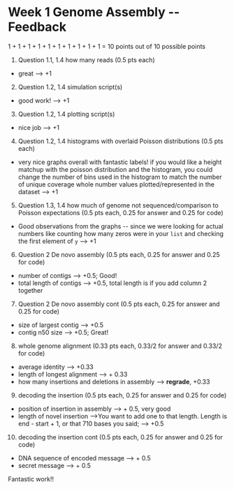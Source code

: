 # Week 1 Genome Assembly -- Feedback

1 + 1 + 1 + 1 + 1 + 1 + 1 + 1 + 1 + 1  = 10 points out of 10 possible points

1. Question 1.1, 1.4 how many reads (0.5 pts each)

  * great --> +1

2. Question 1.2, 1.4 simulation script(s)

  * good work! --> +1

3. Question 1.2, 1.4 plotting script(s)

  * nice job --> +1

4. Question 1.2, 1.4 histograms with overlaid Poisson distributions (0.5 pts each)

  * very nice graphs overall with fantastic labels! if you would like a height matchup with the poisson distribution and the histogram, you could change the number of bins used in the histogram to match the number of unique coverage whole number values plotted/represented in the dataset --> +1

5. Question 1.3, 1.4 how much of genome not sequenced/comparison to Poisson expectations (0.5 pts each, 0.25 for answer and 0.25 for code)

  * Good observations from the graphs -- since we were looking for actual numbers like counting how many zeros were in your `list` and checking the first element of `y` --> +1

6. Question 2 De novo assembly (0.5 pts each, 0.25 for answer and 0.25 for code)

  * number of contigs --> +0.5; Good!
  * total length of contigs --> +0.5, total length is if you add column 2 together

7. Question 2 De novo assembly cont (0.5 pts each, 0.25 for answer and 0.25 for code)

  * size of largest contig --> +0.5
  * contig n50 size --> +0.5; Great!

8. whole genome alignment (0.33 pts each, 0.33/2 for answer and 0.33/2 for code)

  * average identity --> +0.33
  * length of longest alignment --> + 0.33
  * how many insertions and deletions in assembly --> **regrade**, +0.33

9. decoding the insertion (0.5 pts each, 0.25 for answer and 0.25 for code)

  * position of insertion in assembly --> + 0.5, very good
  * length of novel insertion -->You want to add one to that length. Length is end - start + 1, or that 710 bases you said; --> +0.5

10. decoding the insertion cont (0.5 pts each, 0.25 for answer and 0.25 for code)

  * DNA sequence of encoded message --> + 0.5
  * secret message --> + 0.5


Fantastic work!!

